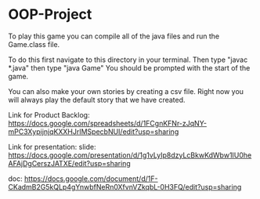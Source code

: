 # OOP-Project
To play this game you can compile all of the java files and run the Game.class file.

To do this first navigate to this directory in your terminal.
Then type "javac *.java"
then type "java Game"
You should be prompted with the start of the game.

You can also make your own stories by creating a csv file.
Right now you will always play the default story that we have created.

Link for Product Backlog:
https://docs.google.com/spreadsheets/d/1FCgnKFNr-zJqNY-mPC3XypijnjqKXXHJrIMSpecbNUI/edit?usp=sharing

Link for presentation:
slide:
https://docs.google.com/presentation/d/1g1vLyIp8dzyLcBkwKdWbw1IU0heAFAjDgCerszJATXE/edit?usp=sharing

doc:
https://docs.google.com/document/d/1F-CKadmB2G5kQLp4gYnwbfNeRn0XfvnVZkqbL-0H3FQ/edit?usp=sharing






